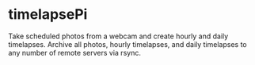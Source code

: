 # timelapsePi
Take scheduled photos from a webcam and create hourly and daily timelapses. Archive all photos, hourly timelapses, and daily timelapses to any number of remote servers via rsync.
